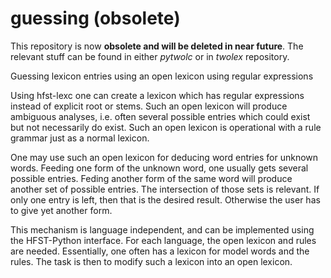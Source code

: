 # guessing (obsolete)

This repository is now **obsolete and will be deleted in near future**. The relevant stuff can be found in either *pytwolc* or in *twolex* repository.

Guessing lexicon entries using an open lexicon using regular expressions

Using hfst-lexc one can create a lexicon which has regular expressions instead of explicit root or stems. Such an open lexicon will produce ambiguous analyses, i.e. often several possible entries which could exist but not necessarily do exist. Such an open lexicon is operational with a rule grammar just as a normal lexicon.

One may use such an open lexicon for deducing word entries for unknown words. Feeding one form of the unknown word, one usually gets several possible entries. Feding another form of the same word will produce another set of possible entries. The intersection of those sets is relevant. If only one entry is left, then that is the desired result. Otherwise the user has to give yet another form.

This mechanism is language independent, and can be implemented using the HFST-Python interface. For each language, the open lexicon and rules are needed. Essentially, one often has a lexicon for model words and the rules. The task is then to modify such a lexicon into an open lexicon.
